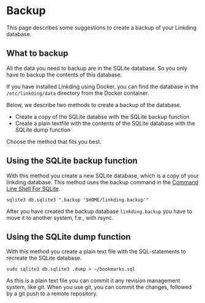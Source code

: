 # Backup

This page describes some suggestions to create a backup of your Linkding database.

## What to backup

All the data you need to backup are in the SQLite database.
So you only have to backup the contents of this database.

If you have installed Linkding using Docker, you can find the database in the `/etc/linkding/data` directory from the Docker container.

Below, we describe two methods to create a backup of the database.

- Create a copy of the SQLite databse with the SQLite backup function
- Create a plain textfile with the contents of the SQLite database with the SQLite dump function

Choose the method that fits you best.

## Using the SQLite backup function

With this method you create a new SQLite database, which is a copy of your linkding database.
This method uses the backup command in the [Command Line Shell For SQLite](https://sqlite.org/cli.html).
```shell
sqlite3 db.sqlite3 ".backup '$HOME/linkding.backup'"
```
After you have created the backup database `linkding.backup` you have to move it to another system, f.e., with rsync.

## Using the  SQLite dump function

With this method you create a plain text file with the SQL-statements to recreate the SQLite database.

```shell
sudo sqlite3 db.sqlite3 .dump > ~/bookmarks.sql
```

As this is a plain text file you can commit it any revision management system, like git.
When you use git, you can commit the changes, followed by a git push to a remote repository.


